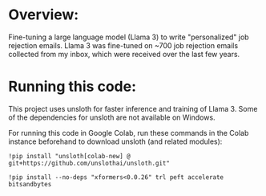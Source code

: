 # Overview:

Fine-tuning a large language model (Llama 3) to write "personalized" job rejection emails. Llama 3 was fine-tuned on ~700 job rejection emails collected from my inbox, which were received over the last few years.


# Running this code:

This project uses unsloth for faster inference and training of Llama 3. Some of the dependencies for unsloth are not available on Windows.

For running this code in Google Colab, run these commands in the Colab instance beforehand to download unsloth (and related modules):

```
!pip install "unsloth[colab-new] @ git+https://github.com/unslothai/unsloth.git"

!pip install --no-deps "xformers<0.0.26" trl peft accelerate bitsandbytes
```

